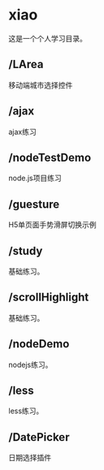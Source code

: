 # xiao
这是一个个人学习目录。

## /LArea
移动端城市选择控件

## /ajax
ajax练习

## /nodeTestDemo
node.js项目练习

## /guesture
H5单页面手势滑屏切换示例

## /study
基础练习。

## /scrollHighlight
基础练习。

## /nodeDemo
nodejs练习。

## /less
less练习。

## /DatePicker
日期选择插件